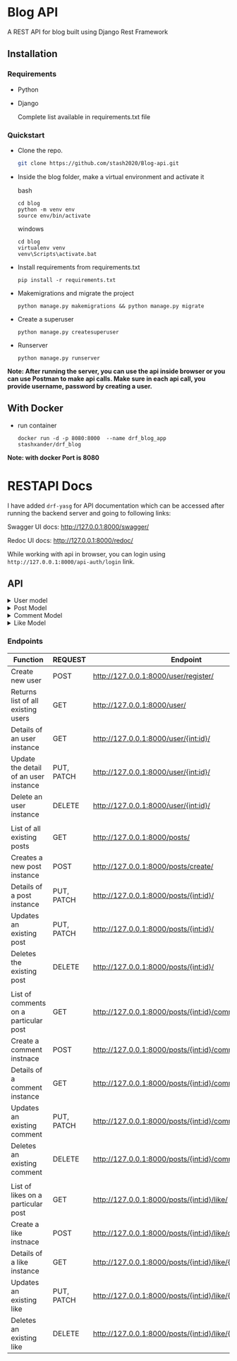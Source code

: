# Blog API

A REST API for blog built using Django Rest Framework

## Installation

### Requirements
- Python
- Django

    Complete list available in requirements.txt file

### Quickstart
- Clone the repo.  
    ```bash
    git clone https://github.com/stash2020/Blog-api.git
    ```

- Inside the blog folder, make a virtual environment and activate it 
    
    bash
    ```
    cd blog
    python -m venv env 
    source env/bin/activate
    ```
    windows
    ```
    cd blog
    virtualenv venv
    venv\Scripts\activate.bat
    ```

- Install requirements from requirements.txt
    ```
    pip install -r requirements.txt
    ```

- Makemigrations and migrate the project
    ```
    python manage.py makemigrations && python manage.py migrate
    ```

- Create a superuser
    ```
    python manage.py createsuperuser
    ```

- Runserver
    ```
    python manage.py runserver
    ```

**Note: After running the server, you can use the api inside browser or you can use Postman to make api calls. 
Make sure in each api call, you provide username, password by creating a user.**


## With Docker
  
- run container
  ```
  docker run -d -p 8080:8000  --name drf_blog_app stashxander/drf_blog
  ```
**Note: with docker Port is 8080**



# RESTAPI Docs
I have added `drf-yasg` for API documentation which can be accessed after running the backend server and going to following links:

Swagger UI docs:    http://127.0.0.1:8000/swagger/

Redoc UI docs:  http://127.0.0.1:8000/redoc/

While working with api in browser, you can login using `http://127.0.0.1:8000/api-auth/login` link.


## API
<details>
<summary> User model </summary> 

- User:
    - username: string(unique),
    - password: string(min 8 chars)

</details>

<details>
<summary> Post Model </summary>

- Post:
    - id: Post id(read only),
    - title: string,
    - author: user-id(read only),
    - body: string,
    - created_at: datetime(read only)
    - updated_at: datetime(read only)
</details>

<details>
<summary>Comment Model </summary>

- Comment:
    - parent: post id(read only),
    - author: user id(ready only),
    - body: string,
    - created_at: datetime(read only)
    - updated_at: datetime(read only)
</details>

<details>
<summary>Like Model </summary>

- Like:
    - parent: post id(read only),
    - author: user id(ready only),
    - created_at: datetime(read only)
    - updated_at: datetime(read only)
</details>



### Endpoints

| Function                                | REQUEST    | Endpoint                                                 | Authorization |
|-----------------------------------------|------------|----------------------------------------------------------|---------------|
| Create new user                         | POST       | http://127.0.0.1:8000/user/register/                     | Not Required  |
| Returns list of all existing users      | GET        | http://127.0.0.1:8000/user/                              | Basic Auth    |
| Details of an user instance             | GET        | http://127.0.0.1:8000/user/{int:id}/                     | Basic Auth    |
| Update the detail of an user instance   | PUT, PATCH | http://127.0.0.1:8000/user/{int:id}/                     | Basic Auth    |
| Delete an user instance                 | DELETE     | http://127.0.0.1:8000/user/{int:id}/                     | Basic Auth    |
|                                         |            |                                                          |               |
| List of all existing posts              | GET        | http://127.0.0.1:8000/posts/                             | Not Required  |
| Creates a new post instance             | POST       | http://127.0.0.1:8000/posts/create/                      | Basic Auth    |
| Details of a post instance              | PUT, PATCH | http://127.0.0.1:8000/posts/{int:id}/                    | Not Required  |
| Updates an existing post                | PUT, PATCH | http://127.0.0.1:8000/posts/{int:id}/                    | Basic Auth    |
| Deletes the existing post               | DELETE     | http://127.0.0.1:8000/posts/{int:id}/                    | Basic Auth    |
|                                                                                                                                 |
| List of comments on a particular post   | GET        | http://127.0.0.1:8000/posts/{int:id}/comment/            | Not Required  |
| Create a comment instnace               | POST       | http://127.0.0.1:8000/posts/{int:id}/comment/create/     | Basic Auth    |
| Details of a comment instance           | GET        | http://127.0.0.1:8000/posts/{int:id}/comment/{int:id_2}/ | Not Required  |
| Updates an existing comment             | PUT, PATCH | http://127.0.0.1:8000/posts/{int:id}/comment/{int:id_2}/ | Basic Auth    |
| Deletes an existing comment             | DELETE     | http://127.0.0.1:8000/posts/{int:id}/comment/{int:id_2}/ | Basic Auth    |
|                                                                                                                                 |
| List of likes on a particular post      | GET        | http://127.0.0.1:8000/posts/{int:id}/like/               | Not Required  |
| Create a like instnace                  | POST       | http://127.0.0.1:8000/posts/{int:id}/like/create/        | Basic Auth    |
| Details of a like instance              | GET        | http://127.0.0.1:8000/posts/{int:id}/like/{int:id_2}/    | Not Required  |
| Updates an existing like                | PUT, PATCH | http://127.0.0.1:8000/posts/{int:id}/like/{int:id_2}/    | Basic Auth    |
| Deletes an existing like                | DELETE     | http://127.0.0.1:8000/posts/{int:id}/like/{int:id_2}/    | Basic Auth    |

